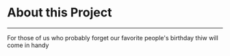 # About this Project 
---
For those of us who probably forget our favorite people's birthday thiw will come in handy 
